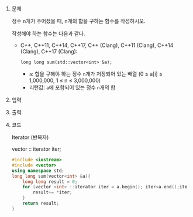 1. 문제

   정수 n개가 주어졌을 때, n개의 합을 구하는 함수를 작성하시오.

   작성해야 하는 함수는 다음과 같다.

   

   - C++, C++11, C++14, C++17, C++ (Clang), C++11 (Clang), C++14 (Clang), C++17 (Clang):

     ```
     long long sum(std::vector<int> &a);
     ```

     - `a`: 합을 구해야 하는 정수 `n`개가 저장되어 있는 배열 (0 ≤ a[i] ≤ 1,000,000, 1 ≤ n ≤ 3,000,000)
     - 리턴값: `a`에 포함되어 있는 정수 `n`개의 합

     

2. 입력

3. 출력

4. 코드

   Iterator (반복자)

   vector <int> :: iterator iter;

   

   ```c++
   #include <iostream>
   #include <vector>
   using namespace std;
   long long sum(vector<int> &a){
       long long result = 0;
       for (vector <int> ::iterator iter = a.begin(); iter<a.end();iter++ ){
           result+= *iter;
       }
       return result;
   }
   ```

   